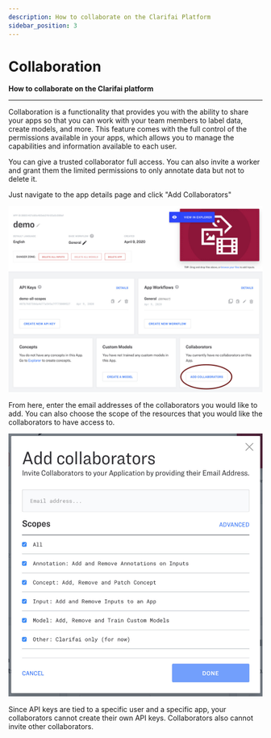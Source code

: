 ```yaml
---
description: How to collaborate on the Clarifai Platform
sidebar_position: 3
---
```


# Collaboration

**How to collaborate on the Clarifai platform**
<hr />

Collaboration is a functionality that provides you with the ability to share your apps so that you can work with your team members to label data, create models, and more. This feature comes with the full control of the permissions available in your apps, which allows you to manage the capabilities and information available to each user. 

You can give a trusted collaborator full access. You can also invite a worker and grant them the limited permissions to only annotate data but not to delete it.

Just navigate to the app details page and click "Add Collaborators"

![](/img/add_collaborators.jpg)

From here, enter the email addresses of the collaborators you would like to add. You can also choose the scope of the resources that you would like the collaborators to have access to.

![](/img/collaborator_scopes.jpg)


Since API keys are tied to a specific user and a specific app, your collaborators cannot create their own API keys. Collaborators also cannot invite other collaborators.